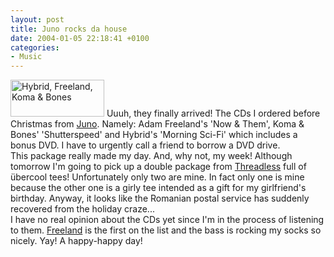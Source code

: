 ```yaml
---
layout: post
title: Juno rocks da house
date: 2004-01-05 22:18:41 +0100
categories:
- Music
---
```

<p><a href="http://www.rusiczki.net/blog/blogpics/hybrid_freeland_koma_and_bones.php" onclick="window.open('http://www.rusiczki.net/blog/blogpics/hybrid_freeland_koma_and_bones.php','popup','width=650,height=257,scrollbars=no,resizable=no,toolbar=no,directories=no,location=no,menubar=no,status=no,left=0,top=0'); return false"><img src="http://www.rusiczki.net/blog/blogpics/hybrid_freeland_koma_and_bones-thumb.jpg" width="150" height="59" border="0" alt="Hybrid, Freeland, Koma &amp; Bones" class="postimage" /></a> Uuuh, they finally arrived! The CDs I ordered before Christmas from <a href="http://www.juno.co.uk" title="Finest online record store">Juno</a>. Namely: Adam Freeland's 'Now &amp; Them', Koma &amp; Bones' 'Shutterspeed' and Hybrid's 'Morning Sci-Fi' which includes a bonus DVD. I have to urgently call a friend to borrow a DVD drive.<br />
This package really made my day. And, why not, my week! Although tomorrow I'm going to pick up a double package from <a href="http://www.threadless.com" title="Cool t-shirt outlet, but when will they do a Mozilla compatible site?">Threadless</a> full of &uuml;bercool tees! Unfortunately only two are mine. In fact only one is mine because the other one is a girly tee intended as a gift for my girlfriend's birthday. Anyway, it looks like the Romanian postal service has suddenly recovered from the holiday craze...<br />
I have no real opinion about the CDs yet since I'm in the process of listening to them. <a href="http://www.freeland.fm">Freeland</a> is the first on the list and the bass is rocking my socks so nicely. Yay! A happy-happy day!</p>
